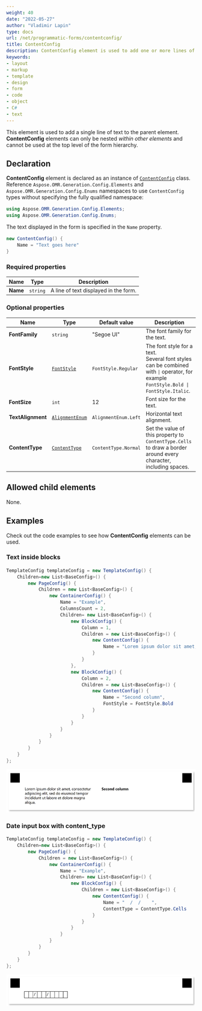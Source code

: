 ```yaml
---
weight: 40
date: "2022-05-27"
author: "Vladimir Lapin"
type: docs
url: /net/programmatic-forms/contentconfig/
title: ContentConfig
description: ContentConfig element is used to add one or more lines of text to the parent element.
keywords:
- layout
- markup
- template
- design
- form
- code
- object
- C#
- text
---
```


This element is used to add a single line of text to the parent element. **ContentConfig** elements can only be nested _within other elements_ and cannot be used at the top level of the form hierarchy.

## Declaration

**ContentConfig** element is declared as an instance of [`ContentConfig`](https://apireference.aspose.com/omr/net/aspose.omr.generation.config.elements/contentconfig/) class. Reference `Aspose.OMR.Generation.Config.Elements` and `Aspose.OMR.Generation.Config.Enums` namespaces to use `ContentConfig` types without specifying the fully qualified namespace:

```csharp
using Aspose.OMR.Generation.Config.Elements;
using Aspose.OMR.Generation.Config.Enums;
```

The text displayed in the form is specified in the `Name` property.

```csharp
new ContentConfig() {
	Name = "Text goes here"
}
```

### Required properties

Name | Type | Description
---- | ---- | -----------
**Name** | `string` | A line of text displayed in the form.

### Optional properties

Name | Type | Default value | Description
---- | ---- | ------------- | -----------
**FontFamily** | `string` | "Segoe UI" | The font family for the text.
**FontStyle** | [`FontStyle`](https://apireference.aspose.com/omr/net/aspose.omr.generation/fontstyle/) | `FontStyle.Regular` | The font style for a text.<br />Several font styles can be combined with `\|` operator, for example `FontStyle.Bold \| FontStyle.Italic`.
**FontSize** | `int` | 12 | Font size for the text.
**TextAlignment** | [`AlignmentEnum`](https://apireference.aspose.com/omr/net/aspose.omr.generation.config.enums/alignmentenum/) | `AlignmentEnum.Left` | Horizontal text alignment.
**ContentType** | [`ContentType`](https://apireference.aspose.com/omr/net/aspose.omr.generation.config.enums/contenttype/) | `ContentType.Normal` | Set the value of this property to `ContentType.Cells` to draw a border around every character, including spaces.

## Allowed child elements

None.

## **Examples**

Check out the code examples to see how **ContentConfig** elements can be used.

### Text inside blocks

```csharp
TemplateConfig templateConfig = new TemplateConfig() {
	Children=new List<BaseConfig>() {
		new PageConfig() {
			Children = new List<BaseConfig>() {
				new ContainerConfig() {
					Name = "Example",
					ColumnsCount = 2,
					Children= new List<BaseConfig>() {
						new BlockConfig() {
							Column = 1,
							Children = new List<BaseConfig>() {
								new ContentConfig() {
									Name = "Lorem ipsum dolor sit amet, consectetur adipiscing elit, sed do eiusmod tempor incididunt ut labore et dolore magna aliqua."
								}
							}
						},
						new BlockConfig() {
							Column = 2,
							Children = new List<BaseConfig>() {
								new ContentConfig() {
									Name = "Second column",
									FontStyle = FontStyle.Bold
								}
							}
						}
					}
				}
			}
		}
	}
};
```

![Text](content.png)

### Date input box with content_type

```csharp
TemplateConfig templateConfig = new TemplateConfig() {
	Children=new List<BaseConfig>() {
		new PageConfig() {
			Children = new List<BaseConfig>() {
				new ContainerConfig() {
					Name = "Example",
					Children= new List<BaseConfig>() {
						new BlockConfig() {
							Children = new List<BaseConfig>() {
								new ContentConfig() {
									Name = "  /  /    ",
									ContentType = ContentType.Cells
								}
							}
						}
					}
				}
			}
		}
	}
};
```

![Date input box with content_type](date-box.png)
